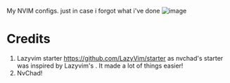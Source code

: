 

My NVIM configs. just in case i forgot what i've done
![image](https://github.com/user-attachments/assets/73df23c9-b3cf-4e4a-b1b3-f995d7c16b5f)


# Credits

1) Lazyvim starter https://github.com/LazyVim/starter as nvchad's starter was inspired by Lazyvim's . It made a lot of things easier!
2) NvChad!
